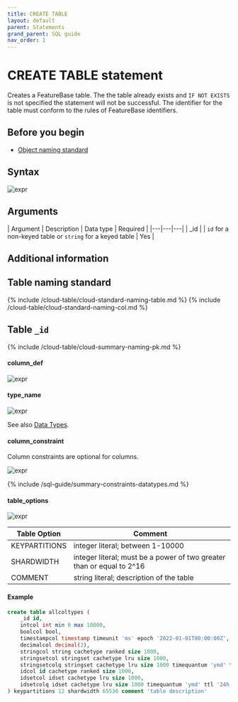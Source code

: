 ```yaml
---
title: CREATE TABLE
layout: default
parent: Statements
grand_parent: SQL guide
nav_order: 1
---
```


# CREATE TABLE statement

Creates a FeatureBase table. The the table already exists and `IF NOT EXISTS` is not specified the statement will not be successful. The identifier for the table must conform to the rules of FeatureBase identifiers.

## Before you begin

* [Object naming standard]()

## Syntax

![expr](/img/sql/create_table_stmt.svg)

## Arguments

| Argument | Description | Data type | Required |
|---|---|---|
| _id | | `id` for a non-keyed table or `string` for a keyed table | Yes |


## Additional information

## Table naming standard

{% include /cloud-table/cloud-standard-naming-table.md %}
{% include /cloud-table/cloud-standard-naming-col.md %}

## Table `_id`

{% include /cloud-table/cloud-summary-naming-pk.md %}


#### column_def

![expr](/img/sql/column_def.svg)

#### type_name

![expr](/img/sql/type_name.svg)

See also [Data Types](/sql-preview/data-types/data-types-home).

#### column_constraint
Column constraints are optional for columns.

![expr](/img/sql/column_constraint.svg)

{% include /sql-guide/summary-constraints-datatypes.md %}

#### table_options

![expr](/img/sql/table_options.svg)

| **Table Option** | **Comment**                                                           |
|------------------|-----------------------------------------------------------------------|
| KEYPARTITIONS    | integer literal; between 1-10000                                      |
| SHARDWIDTH       | integer literal; must be a power of two greater than or equal to 2^16 |
| COMMENT          | string literal;  description of the table                             |

#### Example

```sql
create table allcoltypes (
	_id id,
	intcol int min 0 max 10000,
	boolcol bool,
	timestampcol timestamp timeunit 'ms' epoch '2022-01-01T00:00:00Z',
	decimalcol decimal(2),
	stringcol string cachetype ranked size 1000,
	stringsetcol stringset cachetype lru size 1000,
	stringsetcolq stringset cachetype lru size 1000 timequantum 'ymd' ttl '24h',
	idcol id cachetype ranked size 1000,
    idsetcol idset cachetype lru size 1000,
	idsetcolq idset cachetype lru size 1000 timequantum 'ymd' ttl '24h'
) keypartitions 12 shardwidth 65536 comment 'table description'
```
